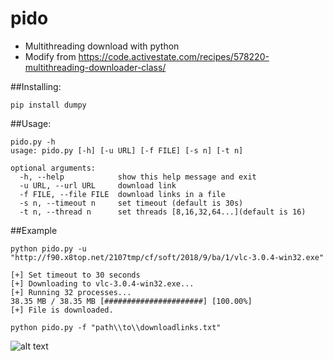 # pido

* Multithreading download with python
* Modify from https://code.activestate.com/recipes/578220-multithreading-downloader-class/

##Installing:
```
pip install dumpy
```

##Usage:
```
pido.py -h
usage: pido.py [-h] [-u URL] [-f FILE] [-s n] [-t n]

optional arguments:
  -h, --help            show this help message and exit
  -u URL, --url URL     download link
  -f FILE, --file FILE  download links in a file
  -s n, --timeout n     set timeout (default is 30s)
  -t n, --thread n      set threads [8,16,32,64...](default is 16)
  ```
  
##Example
```
python pido.py -u "http://f90.x8top.net/2107tmp/cf/soft/2018/9/ba/1/vlc-3.0.4-win32.exe"

[+] Set timeout to 30 seconds
[+] Downloading to vlc-3.0.4-win32.exe...
[+] Running 32 processes...
38.35 MB / 38.35 MB [######################] [100.00%]
[+] File is downloaded.
```
 
```
python pido.py -f "path\\to\\downloadlinks.txt"
```
![alt text](https://raw.githubusercontent.com/vanduan/pido/master/recorded_1.png)
